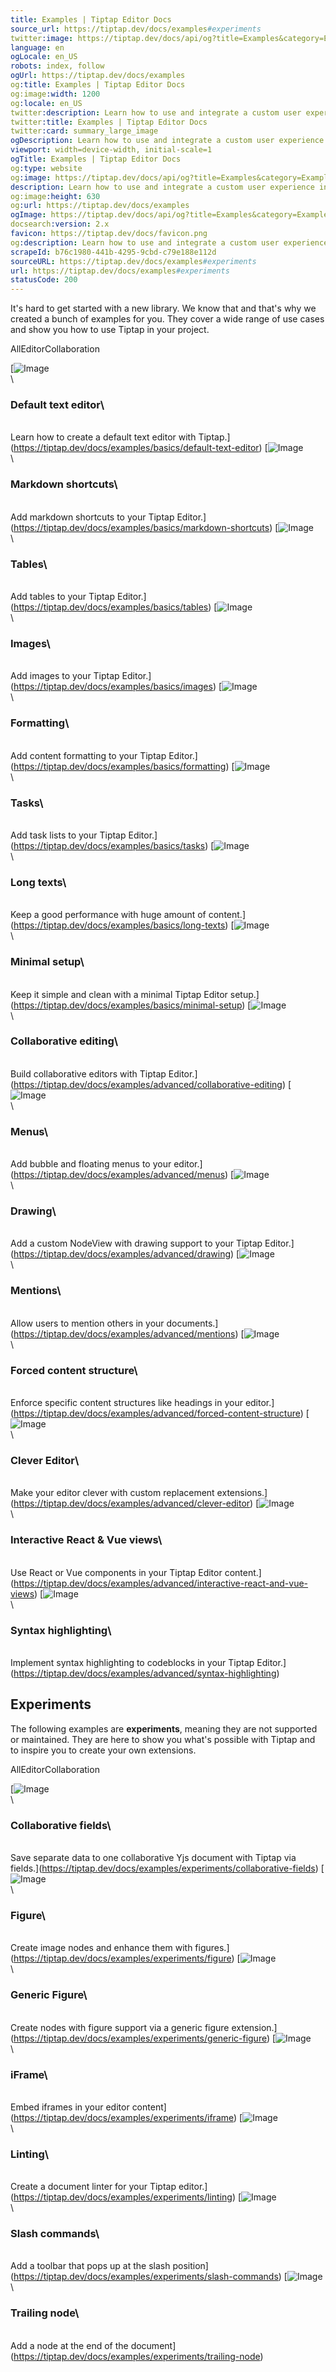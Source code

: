```yaml
---
title: Examples | Tiptap Editor Docs
source_url: https://tiptap.dev/docs/examples#experiments
twitter:image: https://tiptap.dev/docs/api/og?title=Examples&category=Examples
language: en
ogLocale: en_US
robots: index, follow
ogUrl: https://tiptap.dev/docs/examples
og:title: Examples | Tiptap Editor Docs
og:image:width: 1200
og:locale: en_US
twitter:description: Learn how to use and integrate a custom user experience in Tiptap with our list of code examples. More in the docs!
twitter:title: Examples | Tiptap Editor Docs
twitter:card: summary_large_image
ogDescription: Learn how to use and integrate a custom user experience in Tiptap with our list of code examples. More in the docs!
viewport: width=device-width, initial-scale=1
ogTitle: Examples | Tiptap Editor Docs
og:type: website
og:image: https://tiptap.dev/docs/api/og?title=Examples&category=Examples
description: Learn how to use and integrate a custom user experience in Tiptap with our list of code examples. More in the docs!
og:image:height: 630
og:url: https://tiptap.dev/docs/examples
ogImage: https://tiptap.dev/docs/api/og?title=Examples&category=Examples
docsearch:version: 2.x
favicon: https://tiptap.dev/docs/favicon.png
og:description: Learn how to use and integrate a custom user experience in Tiptap with our list of code examples. More in the docs!
scrapeId: b76c1980-441b-4295-9cbd-c79e188e112d
sourceURL: https://tiptap.dev/docs/examples#experiments
url: https://tiptap.dev/docs/examples#experiments
statusCode: 200
---
```


It's hard to get started with a new library. We know that and that's why we created a bunch of examples for you. They cover a wide range of use cases and show you how to use Tiptap in your project.

AllEditorCollaboration

[![Image](https://tiptap.dev/docs/_next/static/media/default-text-editor.1d724851.jpg)\
\
### Default text editor\
\
Learn how to create a default text editor with Tiptap.](https://tiptap.dev/docs/examples/basics/default-text-editor)
[![Image](https://tiptap.dev/docs/_next/static/media/markdown-shortcuts.0ad0b143.jpg)\
\
### Markdown shortcuts\
\
Add markdown shortcuts to your Tiptap Editor.](https://tiptap.dev/docs/examples/basics/markdown-shortcuts)
[![Image](https://tiptap.dev/docs/_next/static/media/tables.5c444c52.jpg)\
\
### Tables\
\
Add tables to your Tiptap Editor.](https://tiptap.dev/docs/examples/basics/tables)
[![Image](https://tiptap.dev/docs/_next/static/media/images.1013829f.jpg)\
\
### Images\
\
Add images to your Tiptap Editor.](https://tiptap.dev/docs/examples/basics/images)
[![Image](https://tiptap.dev/docs/_next/static/media/formatting.79dc4c4d.jpg)\
\
### Formatting\
\
Add content formatting to your Tiptap Editor.](https://tiptap.dev/docs/examples/basics/formatting)
[![Image](https://tiptap.dev/docs/_next/static/media/tasks.5f157742.jpg)\
\
### Tasks\
\
Add task lists to your Tiptap Editor.](https://tiptap.dev/docs/examples/basics/tasks)
[![Image](https://tiptap.dev/docs/_next/static/media/long-text.e1834e70.jpg)\
\
### Long texts\
\
Keep a good performance with huge amount of content.](https://tiptap.dev/docs/examples/basics/long-texts)
[![Image](https://tiptap.dev/docs/_next/static/media/minimal-setup.78d0f097.jpg)\
\
### Minimal setup\
\
Keep it simple and clean with a minimal Tiptap Editor setup.](https://tiptap.dev/docs/examples/basics/minimal-setup)
[![Image](https://tiptap.dev/docs/_next/static/media/collaborative-editing.66299af4.jpg)\
\
### Collaborative editing\
\
Build collaborative editors with Tiptap Editor.](https://tiptap.dev/docs/examples/advanced/collaborative-editing)
[![Image](https://tiptap.dev/docs/_next/static/media/menus.9dd888ea.jpg)\
\
### Menus\
\
Add bubble and floating menus to your editor.](https://tiptap.dev/docs/examples/advanced/menus)
[![Image](https://tiptap.dev/docs/_next/static/media/drawing.2822e849.jpg)\
\
### Drawing\
\
Add a custom NodeView with drawing support to your Tiptap Editor.](https://tiptap.dev/docs/examples/advanced/drawing)
[![Image](https://tiptap.dev/docs/_next/static/media/mentions.a4c3e429.jpg)\
\
### Mentions\
\
Allow users to mention others in your documents.](https://tiptap.dev/docs/examples/advanced/mentions)
[![Image](https://tiptap.dev/docs/_next/static/media/forced-content-structure.b78b23ac.jpg)\
\
### Forced content structure\
\
Enforce specific content structures like headings in your editor.](https://tiptap.dev/docs/examples/advanced/forced-content-structure)
[![Image](https://tiptap.dev/docs/_next/static/media/clever-editor.8c72cc11.jpg)\
\
### Clever Editor\
\
Make your editor clever with custom replacement extensions.](https://tiptap.dev/docs/examples/advanced/clever-editor)
[![Image](https://tiptap.dev/docs/_next/static/media/interactive-views.42fbcdae.jpg)\
\
### Interactive React & Vue views\
\
Use React or Vue components in your Tiptap Editor content.](https://tiptap.dev/docs/examples/advanced/interactive-react-and-vue-views)
[![Image](https://tiptap.dev/docs/_next/static/media/syntax-highlighting.b56f5cba.jpg)\
\
### Syntax highlighting\
\
Implement syntax highlighting to codeblocks in your Tiptap Editor.](https://tiptap.dev/docs/examples/advanced/syntax-highlighting)

[](https://tiptap.dev/docs/examples#experiments)
Experiments
------------------------------------------------------------

The following examples are **experiments**, meaning they are not supported or maintained. They are here to show you what's possible with Tiptap and to inspire you to create your own extensions.

AllEditorCollaboration

[![Image](https://tiptap.dev/docs/_next/static/media/collaborative-fields.57a5e639.jpg)\
\
### Collaborative fields\
\
Save separate data to one collaborative Yjs document with Tiptap via fields.](https://tiptap.dev/docs/examples/experiments/collaborative-fields)
[![Image](https://tiptap.dev/docs/_next/static/media/figure.23483a82.jpg)\
\
### Figure\
\
Create image nodes and enhance them with figures.](https://tiptap.dev/docs/examples/experiments/figure)
[![Image](https://tiptap.dev/docs/_next/static/media/generic-figure.6f6eae77.jpg)\
\
### Generic Figure\
\
Create nodes with figure support via a generic figure extension.](https://tiptap.dev/docs/examples/experiments/generic-figure)
[![Image](https://tiptap.dev/docs/_next/static/media/iframe.228b0cde.jpg)\
\
### iFrame\
\
Embed iframes in your editor content](https://tiptap.dev/docs/examples/experiments/iframe)
[![Image](https://tiptap.dev/docs/_next/static/media/linting.f7fa32f6.jpg)\
\
### Linting\
\
Create a document linter for your Tiptap editor.](https://tiptap.dev/docs/examples/experiments/linting)
[![Image](https://tiptap.dev/docs/_next/static/media/slash-commands.56e2a1c1.jpg)\
\
### Slash commands\
\
Add a toolbar that pops up at the slash position](https://tiptap.dev/docs/examples/experiments/slash-commands)
[![Image](https://tiptap.dev/docs/_next/static/media/trailing-node.43003237.jpg)\
\
### Trailing node\
\
Add a node at the end of the document](https://tiptap.dev/docs/examples/experiments/trailing-node)